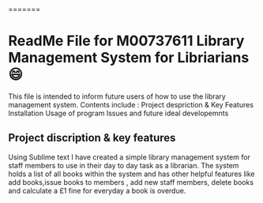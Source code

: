 

=======
# ReadMe File for M00737611 Library Management System for Libriarians 😄

This file is intended to inform future users of how to use the library management system. Contents include :
Project despriction & Key Features
Installation
Usage of program 
Issues and future ideal developemnts 

## Project discription & key features
Using Sublime text I have created a simple library management system for staff members to use in their day to day task as a librarian. The system holds a list of all books within the system and has other helpful features like add books,issue books to members , add new staff members, delete books and calculate a £1 fine for everyday a book is overdue.



